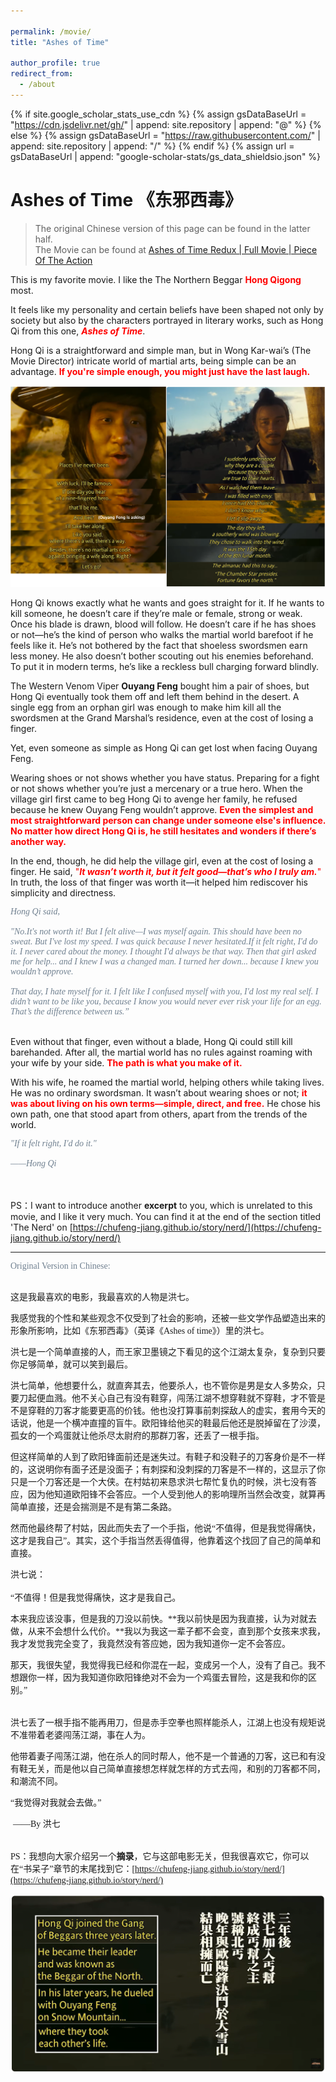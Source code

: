 ```yaml
---

permalink: /movie/
title: "Ashes of Time"

author_profile: true
redirect_from: 
  - /about
---
```

<!--{% include_relative subnav.md %} -->

{% if site.google_scholar_stats_use_cdn %}
{% assign gsDataBaseUrl = "https://cdn.jsdelivr.net/gh/" | append: site.repository | append: "@" %}
{% else %}
{% assign gsDataBaseUrl = "https://raw.githubusercontent.com/" | append: site.repository | append: "/" %}
{% endif %}
{% assign url = gsDataBaseUrl | append: "google-scholar-stats/gs_data_shieldsio.json" %}

<span class='anchor' id='about-me'></span>



# Ashes of Time 《东邪西毒》

<!-- <div style="font-size: 28px; font-weight: bold;">
  <a href="https://www.linkedin.com/pulse/places-my-heart-acknowledgements-28th-aug-2024-chufeng-beza-jiang-ummse/" style="font-size: 16px; font-weight: bold;">PLACES IN MY HEART - ACKNOWLEDGEMENTS (28th Aug, 2024)</a>
</div> -->

> The original Chinese version of this page can be found in the latter half.<br>
> The Movie can be found at [Ashes of Time Redux | Full Movie | Piece Of The Action](https://www.youtube.com/watch?v=t0PTHlSCJl0)

This is my favorite movie. I like the The Northern Beggar  <span style="color:rgb(255,0,0);">**Hong Qigong**</span> most. 

It feels like my personality and certain beliefs have been shaped not only by society but also by the characters portrayed in literary works, such as Hong Qi from this one,  <span style="color:rgb(255,0,0);">***Ashes of Time***</span>. 

Hong Qi is a straightforward and simple man, but in Wong Kar-wai’s (The Movie Director)  intricate world of martial arts, being simple can be an advantage.  <span style="color:rgb(255,0,0);">**If you're simple enough, you might just have the last laugh.**</span>

![image-20241117121329991](assets/image-20241117121329991.png)

Hong Qi knows exactly what he wants and goes straight for it. If he wants to kill someone, he doesn’t care if they’re male or female, strong or weak. Once his blade is drawn, blood will follow. He doesn’t care if he has shoes or not—he’s the kind of person who walks the martial world barefoot if he feels like it. He’s not bothered by the fact that shoeless swordsmen earn less money. He also doesn’t bother scouting out his enemies beforehand. To put it in modern terms, he’s like a reckless bull charging forward blindly. 

The Western Venom Viper **Ouyang Feng** bought him a pair of shoes, but Hong Qi eventually took them off and left them behind in the desert. A single egg from an orphan girl was enough to make him kill all the swordsmen at the Grand Marshal’s residence, even at the cost of losing a finger. 

Yet, even someone as simple as Hong Qi can get lost when facing Ouyang Feng.

Wearing shoes or not shows whether you have status. Preparing for a fight or not shows whether you’re just a mercenary or a true hero. When the village girl first came to beg Hong Qi to avenge her family, he refused because he knew Ouyang Feng wouldn’t approve.  <span style="color:rgb(255,0,0);">**Even the simplest and most straightforward person can change under someone else's influence. No matter how direct Hong Qi is, he still hesitates and wonders if there’s another way.**</span>

In the end, though, he did help the village girl, even at the cost of losing a finger. He said,  <span style="color:rgb(255,0,0);">"***It wasn’t worth it, but it felt good—that’s who I truly am.***" </span>In truth, the loss of that finger was worth it—it helped him rediscover his simplicity and directness.

<div style="text-align: left; font-family: 'Century Schoolbook'; color: rgb(112, 128, 144);"><i>Hong Qi said,<br><br> "No.It's not worth it! But I felt alive—I was myself again. This should have been no sweat. But I've lost my speed. I was quick because I never hesitated.If it felt right, I'd do it. I never cared about the money. I thought I'd always be that way. Then that girl asked me for help... and I knew I was a changed man. I turned her down... because I knew you wouldn’t approve.<br><br>That day, I hate myself for it. I felt like I confused myself with you, I'd lost my real self. I didn’t want to be like you, because I know you would never ever risk your life for an egg. That’s the difference between us.” </i> </div> <br>

Even without that finger, even without a blade, Hong Qi could still kill barehanded. After all, the martial world has no rules against roaming with your wife by your side. <span style="color:rgb(255,0,0);"> **The path is what you make of it.**</span>

With his wife, he roamed the martial world, helping others while taking lives. He was no ordinary swordsman. It wasn’t about wearing shoes or not;  <span style="color:rgb(255,0,0);">**it was about living on his own terms—simple, direct, and free.**</span> He chose his own path, one that stood apart from others, apart from the trends of the world.

<div style="text-align: left; font-family: 'Century Schoolbook'; color: rgb(112, 128, 144);"><i>"If it felt right, I'd do it." <br><br>——Hong Qi</i> </div> <br><br>

PS：I want to introduce another **excerpt** to you, which is unrelated to this movie, and I like it very much. You can find it at the end of the section titled 'The Nerd' on [https://chufeng-jiang.github.io/story/nerd/](https://chufeng-jiang.github.io/story/nerd/)

----------------------------------



<div style="text-align: left; font-family: 'Century Schoolbook'; color: rgb(112, 128, 144);"> Original Version in Chinese:<br><br> </div>

<span style="font-family: SimSun;">这是我最喜欢的电影，我最喜欢的人物是洪七。</span>

<span style="font-family: SimSun;">我感觉我的个性和某些观念不仅受到了社会的影响，还被一些文学作品塑造出来的形象所影响，比如《东邪西毒》（英译《Ashes of time》）里的洪七。</span>

<span style="font-family: SimSun;">洪七是一个简单直接的人，而王家卫墨镜之下看见的这个江湖太复杂，复杂到只要你足够简单，就可以笑到最后。</span>

<span style="font-family: SimSun;">洪七简单，他想要什么，就直奔其去，他要杀人，也不管你是男是女人多势众，只要刀起便血溅。他不关心自己有没有鞋穿，闯荡江湖不想穿鞋就不穿鞋，才不管是不是穿鞋的刀客才能要更高的价钱。他也没打算事前刺探敌人的虚实，套用今天的话说，他是一个横冲直撞的盲牛。欧阳锋给他买的鞋最后他还是脱掉留在了沙漠，孤女的一个鸡蛋就让他杀尽太尉府的那群刀客，还丢了一根手指。</span>

<span style="font-family: SimSun;">但这样简单的人到了欧阳锋面前还是迷失过。有鞋子和没鞋子的刀客身价是不一样的，这说明你有面子还是没面子；有刺探和没刺探的刀客是不一样的，这显示了你只是一个刀客还是一个大侠。在村姑初来恳求洪七帮忙复仇的时候，洪七没有答应，因为他知道欧阳锋不会答应。一个人受到他人的影响理所当然会改变，就算再简单直接，还是会揣测是不是有第二条路。</span>

<span style="font-family: SimSun;">然而他最终帮了村姑，因此而失去了一个手指，他说“不值得，但是我觉得痛快，这才是我自己”。其实，这个手指当然丢得值得，他靠着这个找回了自己的简单和直接。</span>

<span style="font-family: KaiTi_GB2312 ;">洪七说：</span><br><br><span style="font-family: KaiTi_GB2312 ;">“不值得！但是我觉得痛快，这才是我自己。</span>

<span style="font-family: KaiTi_GB2312 ;">本来我应该没事，但是我的刀没以前快。**我以前快是因为我直接，认为对就去做，从来不会想什么代价。**我以为我这一辈子都不会变，直到那个女孩来求我，我才发觉我完全变了，我竟然没有答应她，因为我知道你一定不会答应。</span>

<span style="font-family: KaiTi_GB2312 ;">那天，我很失望，我觉得我已经和你混在一起，变成另一个人，没有了自己。我不想跟你一样，因为我知道你欧阳锋绝对不会为一个鸡蛋去冒险，这是我和你的区别。”<br><br></span>

<span style="font-family: SimSun;">洪七丢了一根手指不能再用刀，但是赤手空拳也照样能杀人，江湖上也没有规矩说不准带着老婆闯荡江湖，事在人为。</span>

<span style="font-family: SimSun;">他带着妻子闯荡江湖，他在杀人的同时帮人，他不是一个普通的刀客，这已和有没有鞋无关，而是他以自己简单直接想怎样就怎样的方式去闯，和别的刀客都不同，和潮流不同。</span>

<span style="font-family: KaiTi_GB2312 ;">“我觉得对我就会去做。”</span>

​                               <span style="font-family: KaiTi_GB2312 ;">——By 洪七<br><br></span>



<span style="font-family: SimSun;">PS：我想向大家介绍另一个**摘录**，它与这部电影无关，但我很喜欢它，你可以在“书呆子”章节的末尾找到它：[https://chufeng-jiang.github.io/story/nerd/](https://chufeng-jiang.github.io/story/nerd/)</span>



![image-20241117121241597](assets/image-20241117121241597.png)

